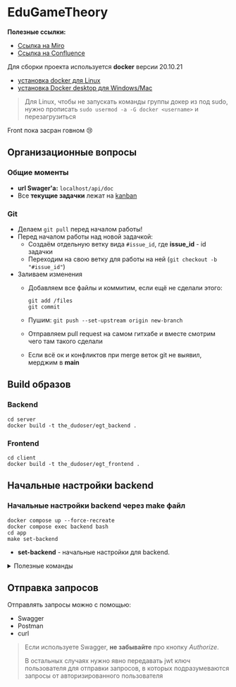 # EduGameTheory
**Полезные ссылки:**
- [Ссылка на Miro](https://miro.com/app/board/uXjVOzMrYDg=/)
- [Ссылка на Confluence](https://game-theory-edu.atlassian.net/wiki/spaces/GTTS/pages/10092545)

Для сборки проекта используется **docker** версии 20.10.21
- [установка docker для Linux](https://docs.docker.com/engine/install/ubuntu/#set-up-the-repository) 
- [установка Docker desktop для Windows/Mac](https://www.docker.com/)

> Для Linux, чтобы не запускать команды группы докер из под sudo, 
> нужно прописать ```sudo usermod -a -G docker <username>``` и перезагрузиться

Front пока засран говном 😢

## Организационные вопросы
### Общие моменты
- **url Swager'а:** ```localhost/api/doc```
- Все **текущие задачки** лежат на [kanban](https://github.com/Dudoserovich/EduGameTheory/projects/1)
### Git
- Делаем `git pull` перед началом работы!
- Перед началом работы над новой задачкой: 
  + Создаём отдельную ветку вида `#issue_id`, 
    где **issue_id** - id задачки 
  + Переходим на свою ветку 
      для работы на ней (```git checkout -b "#issue_id"```)
- Заливаем изменения
  + Добавляем все файлы и коммитим, если ещё не сделали этого:
  
    ```
    git add /files
    git commit
    ```
  + Пушим: ```git push --set-upstream origin new-branch```
  + Отправляем pull request на самом гитхабе и вместе смотрим чего там такого сделали
  + Если всё ок и конфликтов при merge веток git не выявил, мерджим в **main**

## Build образов
### Backend
```shell
cd server
docker build -t the_dudoser/egt_backend .
```

### Frontend
```shell
cd client
docker build -t the_dudoser/egt_frontend .
```

## Начальные настройки backend

### Начальные настройки backend через make файл
```shell
docker compose up --force-recreate
docker compose exec backend bash
cd app
make set-backend
```
- **set-backend** - начальные настройки для backend.

<details><summary>Полезные команды</summary>

## Полезные команды

### Ручная первоначальная настройка backend
#### Генерация jwt ключа
```bash
php bin/console lexik:jwt:generate-keypair
```
#### Установка последней миграции (структуры бд)
```bash
php bin/console doctrine:migrations:migrate
```

### Работа с Docker контейнерами
#### Запуск dev-сервера для разработки
```bash
docker compose up -d --force-recreate
```
#### Запуск контейнера с backend
```bash
docker compose exec backend bash
```
#### Запуск контейнера с бд
```bash
docker compose exec mysql mysql -uuser -ppassword dromupgrade
```
#### Пересобрать для обновления зависимостей и Dockerfile
```bash
docker compose up -d --force-recreate --build
```

## Работа с бд и Doctrine
### Пересоздание бд
Дроп бд:
```bash
php bin/console doctrine:database:drop --force
```
Восстановление бд:
```bash
php bin/console doctrine:database:create
```

### Миграции
#### Создать новую миграцию
```bash
php bin/console make:migration
```
#### Установить последнюю миграцию
```bash
php bin/console doctrine:migrations:migrate
```
#### Создать пустую миграцию
```bash
php bin/console doctrine:migrations:generate
```
#### Загрузить существующую в бд миграцию
```bash
php bin/console doctrine:migrations:execute --up DoctrineMigrations\\Version20221010123446_add_aliasCategory
```

### Установка фикстур

#### Стереть данные из бд и записать фикстуры
```bash
php bin/console doctrine:fixtures:load
```
#### Дописать фикстуры в бд без стирания
```bash
php bin/console doctrine:fixtures:load --append
```
</details>

## Отправка запросов
Отправлять запросы можно с помощью:
- Swagger
- Postman
- curl

> Если используете Swagger, **не забывайте** про кнопку _Authorize_.
>
> В остальных случаях нужно явно передавать jwt ключ пользователя для отправки запросов, 
> в которых подразумеваются запросы от авторизированного пользователя
